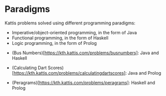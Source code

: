 # Paradigms

Kattis problems solved using different programming paradigms:

- Imperative/object-oriented programming, in the form of Java
- Functional programming, in the form of Haskell
- Logic programming, in the form of Prolog


* (Bus Numbers)[https://kth.kattis.com/problems/busnumbers]: Java and Haskell

* (Calculating Dart Scores)[https://kth.kattis.com/problems/calculatingdartscores]: Java and Prolog

* (Peragrams)[https://kth.kattis.com/problems/peragrams]: Haskell and Prolog
